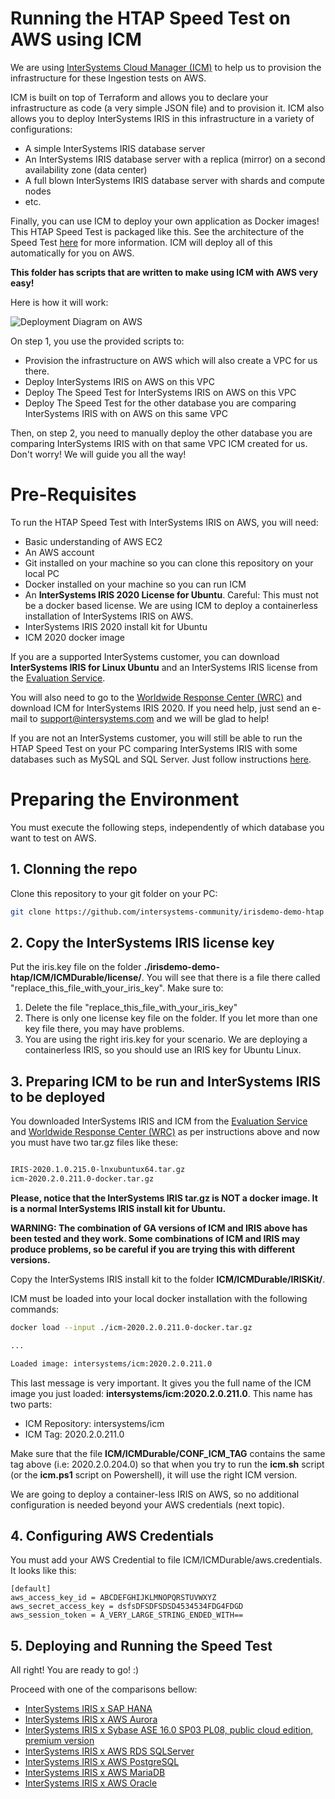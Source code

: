 # Running the HTAP Speed Test on AWS using ICM

We are using [InterSystems Cloud Manager (ICM)](https://docs.intersystems.com/irislatest/csp/docbook/Doc.View.cls?KEY=GICM_oview) to help us to provision the infrastructure for these Ingestion tests on AWS. 

ICM is built on top of Terraform and allows you to declare your infrastructure as code (a very simple JSON file) and to provision it. ICM also allows you to deploy InterSystems IRIS in this infrastructure in a variety of configurations:
* A simple InterSystems IRIS database server
* An InterSystems IRIS database server with a replica (mirror) on a second availability zone (data center)
* A full blown InterSystems IRIS database server with shards and compute nodes
* etc.

Finally, you can use ICM to deploy your own application as Docker images! This HTAP Speed Test is packaged like this. See the architecture of the Speed Test [here](https://github.com/intersystems-community/irisdemo-demo-htap/blob/master/README.md) for more information. ICM will deploy all of this automatically for you on AWS.

**This folder has scripts that are written to make using ICM with AWS very easy!** 

Here is how it will work:

![Deployment Diagram on AWS](/ICM/aws_speedtest_deployment.png?raw=true)

On step 1, you use the provided scripts to:
* Provision the infrastructure on AWS which will also create a VPC for us there.
* Deploy InterSystems IRIS on AWS on this VPC
* Deploy The Speed Test for InterSystems IRIS on AWS on this VPC
* Deploy The Speed Test for the other database you are comparing InterSystems IRIS with on AWS on this same VPC

Then, on step 2, you need to manually deploy the other database you are comparing InterSystems IRIS with on that same VPC ICM created for us. Don't worry! We will guide you all the way!

# Pre-Requisites

To run the HTAP Speed Test with InterSystems IRIS on AWS, you will need:
* Basic understanding of AWS EC2 
* An AWS account
* Git installed on your machine so you can clone this repository on your local PC
* Docker installed on your machine so you can run ICM
* An **InterSystems IRIS 2020 License for Ubuntu**. Careful: This must not be a docker based license. We are using ICM to deploy a containerless installation of InterSystems IRIS on AWS.
* InterSystems IRIS 2020 install kit for Ubuntu
* ICM 2020 docker image

If you are a supported InterSystems customer, you can download **InterSystems IRIS for Linux Ubuntu** and an InterSystems IRIS license from the [Evaluation Service](https://evaluation.intersystems.com).

You will also need to go to the [Worldwide Response Center (WRC)](https://wrc.intersystems.com) and download ICM for InterSystems IRIS 2020. If you need help, just send an e-mail to support@intersystems.com and we will be glad to help!

If you are not an InterSystems customer, you will still be able to run the HTAP Speed Test on your PC comparing InterSystems IRIS with some databases such as MySQL and SQL Server. Just follow instructions [here](https://github.com/intersystems-community/irisdemo-demo-htap/blob/master/README.md).


# Preparing the Environment

You must execute the following steps, independently of which database you want to test on AWS.

## 1. Clonning the repo

Clone this repository to your git folder on your PC:

```bash
git clone https://github.com/intersystems-community/irisdemo-demo-htap
```

## 2. Copy the InterSystems IRIS license key

Put the iris.key file on the folder **./irisdemo-demo-htap/ICM/ICMDurable/license/**. You will see that there is a file there called "replace_this_file_with_your_iris_key". Make sure to:
1. Delete the file "replace_this_file_with_your_iris_key"
2. There is only one license key file on the folder. If you let more than one key file there, you may have problems.
3. You are using the right iris.key for your scenario. We are deploying a containerless IRIS, so you should use an IRIS key for Ubuntu Linux.

## 3. Preparing ICM to be run and InterSystems IRIS to be deployed

You downloaded InterSystems IRIS and ICM from the [Evaluation Service](https://evaluation.intersystems.com) and [Worldwide Response Center (WRC)](https://wrc.intersystems.com) as per instructions above and now you must have two tar.gz files like these:

```bash

IRIS-2020.1.0.215.0-lnxubuntux64.tar.gz
icm-2020.2.0.211.0-docker.tar.gz
```

**Please, notice that the InterSystems IRIS tar.gz is NOT a docker image. It is a normal InterSystems IRIS install kit for Ubuntu.**

**WARNING: The combination of GA versions of ICM and IRIS above has been tested and they work. Some combinations of ICM and IRIS may produce problems, so be careful if you are trying this with different versions.**

Copy the InterSystems IRIS install kit to the folder **ICM/ICMDurable/IRISKit/**.

ICM must be loaded into your local docker installation with the following commands:
```bash
docker load --input ./icm-2020.2.0.211.0-docker.tar.gz

...

Loaded image: intersystems/icm:2020.2.0.211.0
```

This last message is very important. It gives you the full name of the ICM image you just loaded: **intersystems/icm:2020.2.0.211.0**. This name has two parts: 
- ICM Repository: intersystems/icm
- ICM Tag: 2020.2.0.211.0

Make sure that the file **ICM/ICMDurable/CONF_ICM_TAG** contains the same tag above (i.e: 2020.2.0.204.0) so that when you try to run the **icm.sh** script (or the **icm.ps1** script on Powershell), it will use the right ICM version.

We are going to deploy a container-less IRIS on AWS, so no additional configuration is needed beyond your AWS credentials (next topic). 

## 4. Configuring AWS Credentials

You must add your AWS Credential to file ICM/ICMDurable/aws.credentials. It looks like this:

```
[default]
aws_access_key_id = ABCDEFGHIJKLMNOPQRSTUVWXYZ
aws_secret_access_key = dsfsDFSDFSDSD4534534FDG4FDGD
aws_session_token = A_VERY_LARGE_STRING_ENDED_WITH==
```

## 5. Deploying and Running the Speed Test

All right! You are ready to go! :)

Proceed with one of the comparisons bellow:
* [InterSystems IRIS x SAP HANA](/ICM/DOC/IRIS_x_SAPHANA.md)
* [InterSystems IRIS x AWS Aurora](/ICM/DOC/IRIS_x_AWSAuroraMySql.md)
* [InterSystems IRIS x Sybase ASE 16.0 SP03 PL08, public cloud edition, premium version](/ICM/DOC/IRIS_x_SAPSybaseASE.md)	
* [InterSystems IRIS x AWS RDS SQLServer](/ICM/DOC/IRIS_x_MSSQLServerEnterprise.md)
* [InterSystems IRIS x AWS PostgreSQL](/ICM/DOC/IRIS_x_AWSPostgreSQL.md)
* [InterSystems IRIS x AWS MariaDB](/ICM/DOC/IRIS_x_AWSMariaDB.md)
* [InterSystems IRIS x AWS Oracle](/ICM/DOC/IRIS_x_AWSOracle.md)
